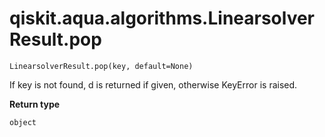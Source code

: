# qiskit.aqua.algorithms.LinearsolverResult.pop

`LinearsolverResult.pop(key, default=None)`

If key is not found, d is returned if given, otherwise KeyError is raised.

**Return type**

`object`
